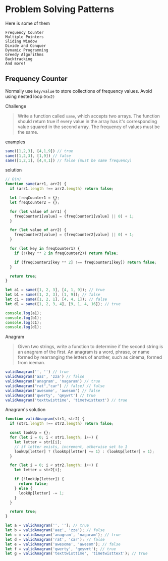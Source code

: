 # Problem Solving Patterns

Here is some of them

```shell
Frequency Counter
Multiple Pointers
Sliding Window
Divide and Conquer
Dynamic Programming
Greedy Algorithms
Backtracking
And more!
```

## Frequency Counter

Normally use ```key/value```  to store collections of frequency values. Avoid using nested loop ```O(n2)```

Challenge

> Write a function called ```same```, which accepts two arrays. The function should return true if every value in the array has it's corresponding value squared in the second array. The frequency of values must be the same.

examples

```javascript
same([1,2,3], [4,1,9]) // true
same([1,2,3], [1,9]) // false
same([1,2,1], [4,4,1]) // false (must be same frequency)
```

solution

```javascript
// O(n)
function same(arr1, arr2) {
  if (arr1.length !== arr2.length) return false;

  let freqCounter1 = {};
  let freqCounter2 = {};

  for (let value of arr1) {
    freqCounter1[value] = (freqCounter1[value] || 0) + 1;
  }

  for (let value of arr2) {
    freqCounter2[value] = (freqCounter2[value] || 0) + 1;
  }

  for (let key in freqCounter1) {
    if (!(key ** 2 in freqCounter2)) return false;

    if (freqCounter2[key ** 2] !== freqCounter1[key]) return false;
  }

  return true;
}

let a1 = same([1, 2, 3], [4, 1, 9]); // true
let b1 = same([1, 2, 3], [1, 9]); // false
let c1 = same([1, 2, 1], [4, 4, 1]); // false
let d1 = same([1, 2, 3, 4], [9, 1, 4, 16]); // true

console.log(a1);
console.log(b1);
console.log(c1);
console.log(d1);
```

Anagram

> Given two strings, write a function to determine if the second string is an anagram of the first. An anagram is a word, phrase, or name formed by rearranging the letters of another, such as cinema, formed from iceman.

```javascript
validAnagram('', '') // true
validAnagram('aaz', 'zza') // false
validAnagram('anagram', 'nagaram') // true
validAnagram("rat","car") // false) // false
validAnagram('awesome', 'awesom') // false
validAnagram('qwerty', 'qeywrt') // true
validAnagram('texttwisttime', 'timetwisttext') // true
```

Anagram's solution

```javascript
function validAnagram(str1, str2) {
  if (str1.length !== str2.length) return false;

  const lookUp = {};
  for (let i = 0; i < str1.length; i++) {
    let letter = str1[i];
    // if letter exists, increment, otherwise set to 1
    lookUp[letter] ? (lookUp[letter] += 1) : (lookUp[letter] = 1);
  }

  for (let i = 0; i < str2.length; i++) {
    let letter = str2[i];

    if (!lookUp[letter]) {
      return false;
    } else {
      lookUp[letter] -= 1;
    }
  }

  return true;
}

let a = validAnagram('', ''); // true
let b = validAnagram('aaz', 'zza'); // false
let c = validAnagram('anagram', 'nagaram'); // true
let d = validAnagram('rat', 'car'); // false
let e = validAnagram('awesome', 'awesom'); // false
let f = validAnagram('qwerty', 'qeywrt'); // true
let g = validAnagram('texttwisttime', 'timetwisttext'); // true
```
